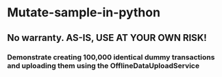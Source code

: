 # Mutate-sample-in-python
## No warranty. AS-IS, USE AT YOUR OWN RISK!
### Demonstrate creating 100,000 identical dummy transactions and uploading them using the OfflineDataUploadService
